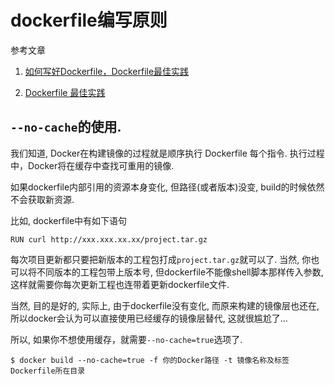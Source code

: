 # dockerfile编写原则

参考文章

1. [如何写好Dockerfile，Dockerfile最佳实践]()

2. [Dockerfile 最佳实践](https://my.oschina.net/u/2612999/blog/1036388)

## `--no-cache`的使用.

我们知道, Docker在构建镜像的过程就是顺序执行 Dockerfile 每个指令. 执行过程中，Docker将在缓存中查找可重用的镜像.

如果dockerfile内部引用的资源本身变化, 但路径(或者版本)没变, build的时候依然不会获取新资源.

比如, dockerfile中有如下语句

```
RUN curl http://xxx.xxx.xx.xx/project.tar.gz
```

每次项目更新都只要把新版本的工程包打成`project.tar.gz`就可以了. 当然, 你也可以将不同版本的工程包带上版本号, 但dockerfile不能像shell脚本那样传入参数, 这样就需要你每次更新工程也连带着更新dockerfile文件.

当然, 目的是好的, 实际上, 由于dockerfile没有变化, 而原来构建的镜像层也还在, 所以docker会认为可以直接使用已经缓存的镜像层替代, 这就很尴尬了...

所以, 如果你不想使用缓存，就需要`--no-cache=true`选项了.

```
$ docker build --no-cache=true -f 你的Docker路径 -t 镜像名称及标签 Dockerfile所在目录
```
